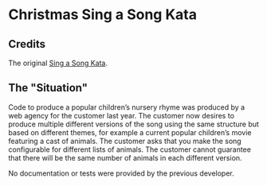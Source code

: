 # Christmas Sing a Song Kata

## Credits
The original [Sing a Song Kata](https://kata-log.rocks/sing-a-song-kata).

## The "Situation"
Code to produce a popular children’s nursery rhyme was produced by a web agency for the customer last year. The customer now desires to produce multiple different versions of the song using the same structure but based on different themes, for example a current popular children’s movie featuring a cast of animals. The customer asks that you make the song configurable for different lists of animals. The customer cannot guarantee that there will be the same number of animals in each different version.

No documentation or tests were provided by the previous developer.
